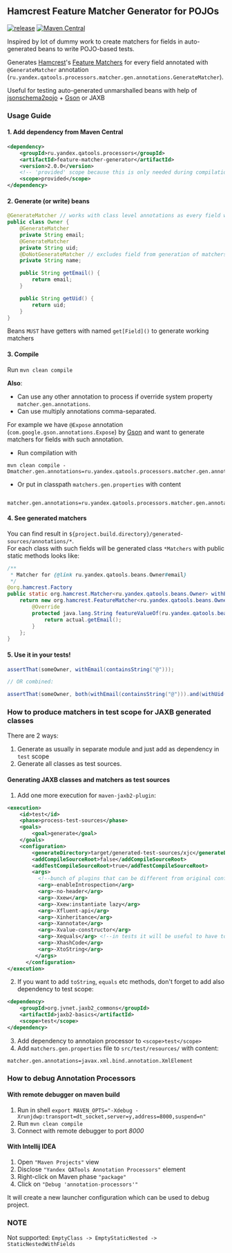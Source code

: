 ## Hamcrest Feature Matcher Generator for POJOs

[![release](http://github-release-version.herokuapp.com/github/yandex-qatools/hamcrest-pojo-matcher-generator/release.svg?style=flat)](https://github.com/yandex-qatools/hamcrest-pojo-matcher-generator/releases/latest)
[![Maven Central](https://maven-badges.herokuapp.com/maven-central/ru.yandex.qatools.processors/feature-matcher-generator/badge.svg?style=flat)](https://maven-badges.herokuapp.com/maven-central/ru.yandex.qatools.processors/feature-matcher-generator)


Inspired by lot of dummy work to create matchers for fields in auto-generated beans to write POJO-based tests. 

Generates [Hamcrest](http://hamcrest.org/JavaHamcrest/)'s [Feature Matchers](http://hamcrest.org/JavaHamcrest/javadoc/1.3/org/hamcrest/FeatureMatcher.html) 
for every field annotated with `@GenerateMatcher` annotation (`ru.yandex.qatools.processors.matcher.gen.annotations.GenerateMatcher`).  

Useful for testing auto-generated unmarshalled beans with help of 
[jsonschema2pojo](https://github.com/joelittlejohn/jsonschema2pojo) + [Gson](https://code.google.com/p/google-gson/) or JAXB 

### Usage Guide

#### 1. Add dependency from Maven Central
```xml 
<dependency>
    <groupId>ru.yandex.qatools.processors</groupId>
    <artifactId>feature-matcher-generator</artifactId>
    <version>2.0.0</version>
    <!-- 'provided' scope because this is only needed during compilation -->
    <scope>provided</scope>
</dependency>
```

#### 2. Generate (or write) beans

```java 
@GenerateMatcher // works with class level annotations as every field with same annotation
public class Owner {
    @GenerateMatcher
    private String email;
    @GenerateMatcher
    private String uid;
    @DoNotGenerateMatcher // excludes field from generation of matchers for class level @GenerateMatcher annotation
    private String name;

    public String getEmail() {
        return email;
    }

    public String getUid() {
        return uid;
    }
}
``` 

Beans `MUST` have getters with named `get[Field]()` to generate working matchers

#### 3. Compile

Run `mvn clean compile`

**Also**:  
- Can use any other annotation to process if override system property `matcher.gen.annotations`. 
- Can use multiply annotations comma-separated.

For example we have `@Expose` annotation (`com.google.gson.annotations.Expose`) by [Gson](https://code.google.com/p/google-gson/) 
and want to generate matchers for fields with such annotation. 


- Run compilation with 
```
mvn clean compile -Dmatcher.gen.annotations=ru.yandex.qatools.processors.matcher.gen.annotations.GenerateMatcher,com.google.gson.annotations.Expose
```
- Or put in classpath `matchers.gen.properties` with content 
```properties
 matcher.gen.annotations=ru.yandex.qatools.processors.matcher.gen.annotations.GenerateMatcher,com.google.gson.annotations.Expose
```

#### 4. See generated matchers

You can find result in `${project.build.directory}/generated-sources/annotations/*`.  
For each class with such fields will be generated class `*Matchers` with public static methods looks like: 

```java
/**
 * Matcher for {@link ru.yandex.qatools.beans.Owner#email}
 */
@org.hamcrest.Factory
public static org.hamcrest.Matcher<ru.yandex.qatools.beans.Owner> withEmail(org.hamcrest.Matcher<java.lang.String> matcher) {
    return new org.hamcrest.FeatureMatcher<ru.yandex.qatools.beans.Owner, java.lang.String>(matcher, "email", "email") {
        @Override
        protected java.lang.String featureValueOf(ru.yandex.qatools.beans.Owner actual) {
            return actual.getEmail();
        }
    };
}
```

#### 5. Use it in your tests!

```java 
assertThat(someOwner, withEmail(containsString("@"))); 

// OR combined: 

assertThat(someOwner, both(withEmail(containsString("@"))).and(withUid(is(uid))); 
```

### How to produce matchers in test scope for JAXB generated classes

There are 2 ways:

1. Generate as usually in separate module and just add as dependency in `test` scope
2. Generate all classes as test sources.

#### Generating JAXB classes and matchers as test sources

1. Add one more execution for `maven-jaxb2-plugin`:

  ```xml
  <execution>
      <id>test</id>
      <phase>process-test-sources</phase>
      <goals>
          <goal>generate</goal>
      </goals>
      <configuration>
          <generateDirectory>target/generated-test-sources/xjc</generateDirectory>
          <addCompileSourceRoot>false</addCompileSourceRoot>
          <addTestCompileSourceRoot>true</addTestCompileSourceRoot>
          <args>
            <!--bunch of plugins that can be different from original configuration-->
            <arg>-enableIntrospection</arg>
            <arg>-no-header</arg>
            <arg>-Xxew</arg>
            <arg>-Xxew:instantiate lazy</arg>
            <arg>-Xfluent-api</arg>
            <arg>-Xinheritance</arg>
            <arg>-Xannotate</arg>
            <arg>-Xvalue-constructor</arg>
            <arg>-Xequals</arg> <!--in tests it will be useful to have to strings, equals...-->
            <arg>-XhashCode</arg>
            <arg>-XtoString</arg>
           </args>
        </configuration>
  </execution>
  ```

2. If  you want to add `toString`, `equals` etc methods, don't forget to add also dependency to test scope: 

  ```xml
  <dependency>
      <groupId>org.jvnet.jaxb2_commons</groupId>
      <artifactId>jaxb2-basics</artifactId>
      <scope>test</scope>
  </dependency>
  ```

3. Add dependency to annotaion processor to `<scope>test</scope>`
4. Add `matchers.gen.properties` file to `src/test/resources/` with content:

  ```
  matcher.gen.annotations=javax.xml.bind.annotation.XmlElement
  ```

### How to debug Annotation Processors

#### With remote debugger on maven build

1. Run in shell `export MAVEN_OPTS="-Xdebug -Xrunjdwp:transport=dt_socket,server=y,address=8000,suspend=n"` 
2. Run `mvn clean compile`
3. Connect with remote debugger to port *8000*

#### With Intellij IDEA

1. Open `"Maven Projects"` view
2. Disclose `"Yandex QATools Annotation Processors"` element
2. Right-click on Maven phase `"package"`
3. Click on `"Debug 'annotation-processors'"`

It will create a new launcher configuration which can be used to debug project.

### NOTE

Not supported: `EmptyClass -> EmptyStaticNested -> StaticNestedWithFields`

